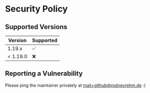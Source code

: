 # Security Policy

## Supported Versions

| Version | Supported          |
| ------- | ------------------ |
| 1.19.x   | :white_check_mark: |
| < 1.19.0 | :x:                |

## Reporting a Vulnerability

Please ping the maintainer privately at mail+github@rodneyrehm.de :)
